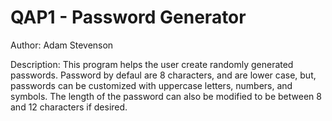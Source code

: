 # QAP1 - Password Generator

Author: Adam Stevenson

Description: This program helps the user create randomly generated passwords. Password by defaul are 8 characters, and are lower case, but, passwords can be customized with uppercase letters, numbers, and symbols. The length of the password can also be modified to be between 8 and 12 characters if desired.
